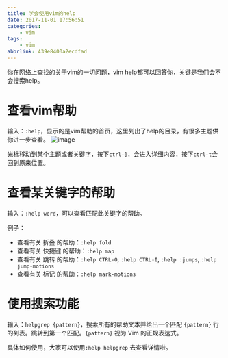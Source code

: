 ```yaml
---
title: 学会使用vim的help
date: 2017-11-01 17:56:51
categories:
    - vim
tags:
    - vim
abbrlink: 439e8400a2ecdfad
---
```


你在网络上查找的关于vim的一切问题，vim help都可以回答你，关键是我们会不会搜索help。

# 查看vim帮助

输入：`:help`，显示的是vim帮助的首页，这里列出了help的目录，有很多主题供你进一步查看。
![image](http://qiniu.wangjinle.com/vim-help20171101200032.png)

光标移动到某个主题或者关键字，按下`ctrl-]`，会进入详细内容，按下`ctrl-t`会回到原来位置。

# 查看某关键字的帮助
输入：`:help word`，可以查看匹配此关键字的帮助。

例子：

* 查看有关 折叠 的帮助：`:help fold`
* 查看有关 快捷键 的帮助：`:help map`
* 查看有关 跳转 的帮助：`:help CTRL-O`, `:help CTRL-I`, `:help :jumps`, `:help jump-motions`
* 查看有关 标记 的帮助：`:help mark-motions`

# 使用搜索功能

输入：`helpgrep {pattern}`，搜索所有的帮助文本并给出一个匹配 `{pattern}` 行的列表。跳转到第一个匹配。`{pattern}` 视为 Vim 的正规表达式。

具体如何使用，大家可以使用`:help helpgrep` 去查看详情啦。

